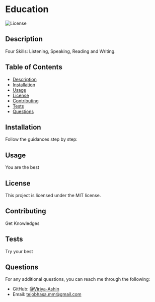 # Education

![License](https://img.shields.io/badge/License-MIT-yellow.svg)

## Description
Four Skills: Listening, Speaking, Reading and Writing.

## Table of Contents
- [Description](#description)
- [Installation](#installation)
- [Usage](#usage)
- [License](#license)
- [Contributing](#contributing)
- [Tests](#tests)
- [Questions](#questions)

## Installation
Follow the guidances step by step:

## Usage
You are the best

## License
This project is licensed under the MIT license.

## Contributing
Get Knowledges

## Tests
Try your best

## Questions
For any additional questions, you can reach me through the following:

- GitHub: [@Viriya-Ashin](https://github.com/Viriya-Ashin)
- Email: [tejobhasa.mm@gmail.com](mailto:tejobhasa.mm@gmail.com)
  